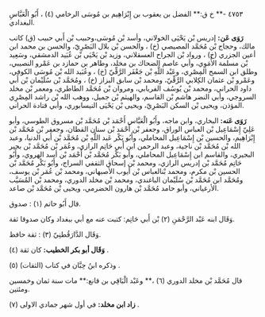 ٤٧٥٣ -** خ ق:** الفضل بن يعقوب بن إِبْرَاهِيم بن مُوسَى الرخامي (٤) ، أَبُو الْعَبَّاسِ البغدادي.

**رَوَى عَن:** إدريس بْن يَحْيَى الخولاني، وأسد بْن مُوسَى،وحبيب بْن أَبي حبيب (ق) كاتب مالك، وحجاج بْن مُحَمَّد المصيصي (خ) ، والحسن بْن بلال البَصْرِيّ، والحسن بن محمد ابن أعين الجزري (خ) ، ورواد بْن الجراح العسقلاني، وزيد بْن يَحْيَى بْن عُبَيد الدمشقي، وسَعِيد بْن مسلمة الأُمَوِي، وأبي عاصم الضحاك بن مخلد، وطاهر بن حمازد بن عَمْرو النصيبي، وطلق ابن السمح المِصْرِي، وعَبْد اللَّهِ بْن جَعْفَر الرَّقِّيّ (خ) ، وعُبَيد الله بْن مُوسَى الكوفي، وعَمْرو بْن عثمان الكِلابي الرَّقِّيّ، ومحمد بْن سابق البزاز (خ) ، ومُحَمَّد بْن سُلَيْمان بْن أَبي داود الحراني، ومحمد بْن يُوسُف الفريابي، ومروان بْن مُحَمَّد الطاطري، ومعمر بْن مخلد السروجي، وأبي النضر هاشم بْن القاسم، والهيثم بْن جميل، ووهب الله بْن راشد المِصْرِي المؤذن، ويحيى بْن السكن البَصْرِيّ، ويحيى بْن يَحْيَى النيسابوري، وأبي قتادة الحراني.

**رَوَى عَنه:** البخاري، وابن ماجه، وأَبُو الْعَبَّاس أَحْمَد بْن مُحَمَّد بْن مسروق الطوسي، وأبو عَلِيّ إِسْمَاعِيل بْن العباس الوراق، وجعفر بْن أَحْمَد بْن سنان القطان، وجعفر بْن مُحَمَّد بْن إِبْرَاهِيم، والحسين بْن إِسْمَاعِيل المحاملي، وأَبُو بَكْر عَبد اللَّهِ بْن مُحَمَّد بْن أَبي الدنيا، وعبد الله بْن مُحَمَّد بْن ناجية، وعبد الرحمن ابن أَبي حَاتِم الرازي، وعُمَر بْن مُحَمَّد بْن بجير البجيري، والقاسم ابن إِسْمَاعِيل المحاملي، وأبو بَكْر مُحَمَّد بْن أَحْمَد بْن أسد الهروي، وأَبُو حَاتِم مُحَمَّد بْن إدريس الرازي، ومحمد بْن إسحاق الثقفي السراج، وأَبُو بَكْر مُحَمَّد بْن الحسين بْن مكرم، ومحمد بْنالعباس بْن أيوب الأصبهاني، ومحمد بْن عُمَر بْن يوسف، ومُحَمَّد ابن مُحَمَّد بْن سُلَيْمان الباغندي، ومحمد بْن مخلد الدوري، ومحمد بْن المُسَيَّب الأرغياني، وأبو حامد مُحَمَّد بْن هارون الحضرمي، ويحيى بْن مُحَمَّد بْن صاعد.

قال أَبُو حاتم (١) : صدوق.

وَقَال ابنه عَبْد الرَّحْمَنِ (٢) بْن أَبي حَاتِم: كتبت عنه مع أبي ببغداد وكان صدوقا ثقة.

وَقَال الدَّارَقُطنِيّ (٣) : ثقة حافظ.

**وَقَال أبو بكر الخطيب:** كان ثقة (٤) .

وذكره ابنُ حِبَّان في كتاب (الثقات) (٥) .

قال مُحَمَّد بْن مخلد الدوري (٦) ،** وعَبْد الْبَاقِي بن قانع:** مات سنة ثمان وخمسين ومئتين.

**زاد ابن مخلد:** في أول شهر جمادي الاولى (٧) .